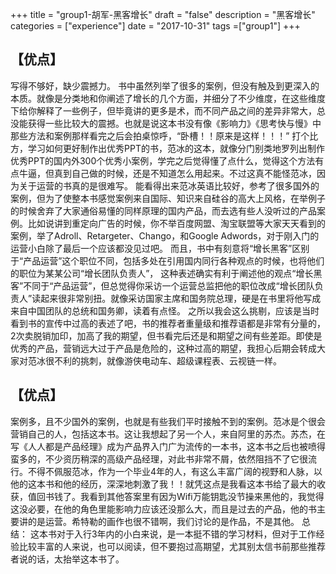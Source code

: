 +++
title = "group1-胡军-黑客增长"
draft = "false"
description = "黑客增长"
categories = ["experience"]
date = "2017-10-31"
tags =["group1"]
+++
## 【优点】
写得不够好，缺少震撼力。 书中虽然列举了很多的案例，但没有触及到更深入的本质。就像是分类地和你阐述了增长的几个方面，并细分了不少维度，在这些维度下给你解释了一些例子，但毕竟讲的更多是术，而不同产品之间的差异非常大，总没能获得一些比较大的震撼。也就是说这本书没有像《影响力》《思考快与慢》中那些方法和案例那样看完之后会拍桌惊呼，“卧槽！！原来是这样！！！”
打个比方，学习如何更好制作出优秀PPT的书，范冰的这本，就像分门别类地罗列出制作优秀PPT的国内外300个优秀小案例，学完之后觉得懂了点什么，觉得这个方法有点牛逼，但真到自己做的时候，还是不知道怎么用起来。不过这真不能怪范冰，因为关于运营的书真的是很难写。
能看得出来范冰英语比较好，参考了很多国外的案例，但为了使整本书感觉案例来自国际、知识来自硅谷的高大上风格，在举例子的时候舍弃了大家通俗易懂的同样原理的国内产品，而去选有些人没听过的产品案例。比如说讲到重定向广告的时候，你不举百度网盟、淘宝联盟等大家天天看到的案例，举了Adroll、Retargeter、Chango，和Google Adwords，对于刚入门的运营小白除了最后一个应该都没见过吧。
而且，书中有刻意将“增长黑客”区别于“产品运营”这个职位不同，包括多处在引用国内同行各种观点的时候，也将他们的职位为某某公司“增长团队负责人”， 这种表述确实有利于阐述他的观点“增长黑客”不同于“产品运营”，但总觉得你采访一个运营总监把他的职位改成“增长团队负责人”读起来很非常别扭。就像采访国家主席和国务院总理，硬是在书里将他写成来自中国团队的总统和国务卿，读着有点怪。
之所以我会这么挑剔，应该是当时看到书的宣传中过高的表述了吧，书的推荐者重量级和推荐语都是非常有分量的，2次卖脱销加印，加高了我的期望，但书看完后还是和期望之间有些差距。即使是优秀的产品，营销远大过于产品是危险的，这种过高的期望，我担心后期会转成大家对范冰很不利的挑刺，就像游侠电动车、超级课程表、云视链一样。

## 【优点】
案例多，且不少国外的案例，也就是有些我们平时接触不到的案例。范冰是个很会营销自己的人，包括这本书。这让我想起了另一个人，来自阿里的苏杰。苏杰，在写《人人都是产品经理》成为产品界入门广为流传的一本书，这本书之后也被喷得蛮多的，不少资历稍深的高级产品经理，对此书非常不屑，依然阻挡不了它很流行。不得不佩服范冰，作为一个毕业4年的人，有这么丰富广阔的视野和人脉，以他的这本书和他的经历，深深地刺激了我！！就凭这点是我看这本书给了最大的收获，值回书钱了。我看到其他答案里有因为Wifi万能钥匙没节操来黑他的，我觉得这没必要，在他的角色里能影响力应该还没那么大，而且是过去的产品，他的书主要讲的是运营。希特勒的画作也很不错啊，我们讨论的是作品，不是其他。
总结： 这本书对于入行3年内的小白来说，是一本挺不错的学习材料，但对于工作经验比较丰富的人来说，也可以阅读，但不要抱过高期望，尤其别太信书前那些推荐者说的话，太抬举这本书了。
